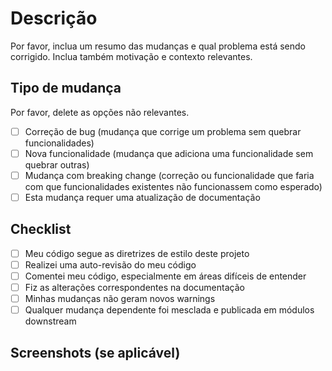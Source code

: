 # Descrição

Por favor, inclua um resumo das mudanças e qual problema está sendo corrigido.
Inclua também motivação e contexto relevantes.

## Tipo de mudança

Por favor, delete as opções não relevantes.

- [ ] Correção de bug (mudança que corrige um problema sem quebrar funcionalidades)
- [ ] Nova funcionalidade (mudança que adiciona uma funcionalidade sem quebrar outras)
- [ ] Mudança com breaking change (correção ou funcionalidade que faria com que funcionalidades existentes não
  funcionassem como esperado)
- [ ] Esta mudança requer uma atualização de documentação

## Checklist

- [ ] Meu código segue as diretrizes de estilo deste projeto
- [ ] Realizei uma auto-revisão do meu código
- [ ] Comentei meu código, especialmente em áreas difíceis de entender
- [ ] Fiz as alterações correspondentes na documentação
- [ ] Minhas mudanças não geram novos warnings
- [ ] Qualquer mudança dependente foi mesclada e publicada em módulos downstream

## Screenshots (se aplicável)
